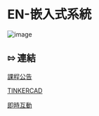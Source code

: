 # EN-嵌入式系統

![image](https://user-images.githubusercontent.com/89717315/132114876-e4f9ec79-6ab2-478a-8b38-ae8ee0f26962.png)


## ⇰ 連結

[課程公告]()

[TINKERCAD](https://www.tinkercad.com/)

[即時互動](https://docs.google.com/spreadsheets/d/1A24WlsYJWqiKypr65PPd4Qx6N3OHJ9PmJqdnKvX82Eg/htmlview)
